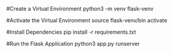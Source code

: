#Create a Virtual Environment
    python3 -m venv flask-venv

#Activate the Virtual Environment
    source flask-venv/bin activate

#Install Dependencies
    pip install -r requirements.txt

#Run the Flask Application
    python3 app.py runserver
